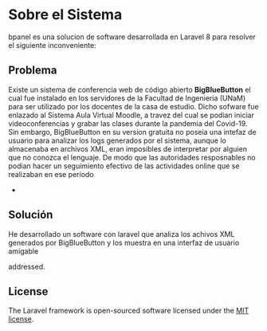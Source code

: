 # Sobre el Sistema
bpanel es una solucion de software desarrollada en Laravel 8 para resolver el siguiente inconveniente:

## Problema

Existe un sistema de conferencia web de código abierto **BigBlueButton** el cual fue instalado en los servidores de la Facultad de Ingenieria (UNaM) para ser utilizado por los docentes de la casa de estudio. Dicho sofware fue enlazado al Sistema Aula Virtual Moodle, a travez del cual se podian iniciar videoconferencias y grabar las clases durante la pandemia del Covid-19. Sin embargo, BigBlueButton en su version gratuita no poseia una intefaz de usuario para analizar los logs generados por el sistema, aunque lo almacenaba en archivos XML, eran imposibles de interpretar por alguien que no conozca el lenguaje. De modo que las autoridades resposnables no podian hacer un seguimiento efectivo de las actividades online que se realizaban en ese período

- 
## Solución
He desarrollado un software con laravel que analiza los achivos XML generados por BigBlueButton y los muestra en una interfaz de usuario amigable

 addressed.

## License

The Laravel framework is open-sourced software licensed under the [MIT license](https://opensource.org/licenses/MIT).
